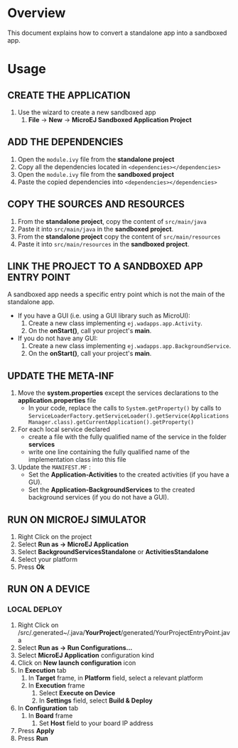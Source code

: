 # Overview
This document explains how to convert a standalone app into a sandboxed app.

# Usage
## CREATE THE APPLICATION
1. Use the wizard to create a new sandboxed app
	1. **File** → **New** → **MicroEJ Sandboxed Application Project**
	
## ADD THE DEPENDENCIES
1. Open the `module.ivy` file from the **standalone project**
2. Copy all the dependencies located in `<dependencies></dependencies>`
3. Open the `module.ivy` file from the **sandboxed project**
4. Paste the copied dependencies into `<dependencies></dependencies>`

## COPY THE SOURCES AND RESOURCES
1. From the **standalone project**, copy the content of `src/main/java`
2. Paste it into `src/main/java` in the **sandboxed project**.
3. From the **standalone project** copy the content of `src/main/resources`
4. Paste it into `src/main/resources` in the **sandboxed project**.

## LINK THE PROJECT TO A SANDBOXED APP ENTRY POINT
A sandboxed app needs a specific entry point which is not the main of the standalone app.

* If you have a GUI (i.e. using a GUI library such as MicroUI):
	1. Create a new class implementing `ej.wadapps.app.Activity`.
	2. On the **onStart()**, call your project's **main**.
* If you do not have any GUI:
	1. Create a new class implementing `ej.wadapps.app.BackgroundService`.
	2. On the **onStart()**, call your project's **main**.
	
## UPDATE THE META-INF
1. Move the **system.properties** except the services declarations to the **application.properties** file
	* In your code, replace the calls to `System.getProperty()` by calls to `ServiceLoaderFactory.getServiceLoader().getService(ApplicationsManager.class).getCurrentApplication().getProperty()`
2. For each local service declared
	* create a file with the fully qualified name of the service in the folder **services**
	* write one line containing the fully qualified name of the implementation class into this file
3. Update the `MANIFEST.MF` :
	* Set the **Application-Activities** to the created activities (if you have a GU).
	* Set the **Application-BackgroundServices** to the created background services (if you do not have a GUI).

## RUN ON MICROEJ SIMULATOR
1. Right Click on the project
2. Select **Run as -> MicroEJ Application**
3. Select **BackgroundServicesStandalone** or **ActivitiesStandalone**
4. Select your platform 
5. Press **Ok**

## RUN ON A DEVICE
### LOCAL DEPLOY
1. Right Click on /src/.generated~/.java/__YourProject__/generated/YourProjectEntryPoint.java
2. Select **Run as -> Run Configurations...** 
3. Select **MicroEJ Application** configuration kind
4. Click on **New launch configuration** icon
5. In **Execution** tab
	1. In **Target** frame, in **Platform** field, select a relevant platform
	2. In **Execution** frame
		1. Select **Execute on Device**
		2. In **Settings** field, select **Build & Deploy**
6. In **Configuration** tab
	1. In **Board** frame
		1. Set **Host** field to your board IP address
7. Press **Apply**
8. Press **Run**
